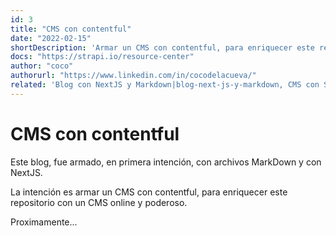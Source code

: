 ```yaml
---
id: 3
title: "CMS con contentful"
date: "2022-02-15"
shortDescription: 'Armar un CMS con contentful, para enriquecer este repositorio con un CMS online y poderoso.'
docs: "https://strapi.io/resource-center"
author: "coco"
authorurl: "https://www.linkedin.com/in/cocodelacueva/"
related: 'Blog con NextJS y Markdown|blog-next-js-y-markdown, CMS con Strapi|cms-con-strapi, Vercel|vercel'
---
```


# CMS con contentful

Este blog, fue armado, en primera intención, con archivos MarkDown y con NextJS.

La intención es armar un CMS con contentful, para enriquecer este repositorio con un CMS online y poderoso.

Proximamente...